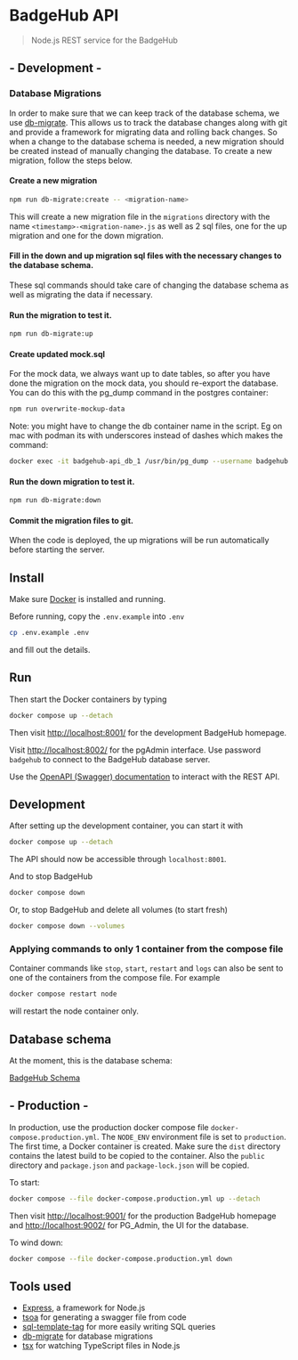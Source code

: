 # BadgeHub API

> Node.js REST service for the BadgeHub

## - Development -

### Database Migrations

In order to make sure that we can keep track of the database schema, we use [db-migrate](https://db-migrate.readthedocs.io/en/latest/).
This allows us to track the database changes along with git and provide a framework for migrating data and rolling back changes.
So when a change to the database schema is needed, a new migration should be created instead of manually changing the database.
To create a new migration, follow the steps below.

#### Create a new migration

```bash
npm run db-migrate:create -- <migration-name>
```

This will create a new migration file in the `migrations` directory with the name `<timestamp>-<migration-name>.js` as well as 2 sql files, one for the up migration and one for the down migration.

#### Fill in the down and up migration sql files with the necessary changes to the database schema.

These sql commands should take care of changing the database schema as well as migrating the data if necessary.

#### Run the migration to test it.

```bash
npm run db-migrate:up
```

#### Create updated mock.sql

For the mock data, we always want up to date tables, so after you have done the migration on the mock data, you should re-export the database.
You can do this with the pg_dump command in the postgres container:

```bash
npm run overwrite-mockup-data
```

Note: you might have to change the db container name in the script. Eg on mac with podman its with underscores instead of dashes which makes the command:

```bash
docker exec -it badgehub-api_db_1 /usr/bin/pg_dump --username badgehub --schema badgehub badgehub > mockup-data.sql
```

#### Run the down migration to test it.

```bash
npm run db-migrate:down
```

#### Commit the migration files to git.

When the code is deployed, the up migrations will be run automatically before starting the server.

## Install

Make sure [Docker](https://www.docker.com/get-started/) is installed and running.

Before running, copy the `.env.example` into `.env`

```bash
cp .env.example .env
```

and fill out the details.

## Run

Then start the Docker containers by typing

```bash
docker compose up --detach
```

Then visit [http://localhost:8001/](http://localhost:8001/) for the development BadgeHub homepage.

Visit [http://localhost:8002/](http://localhost:8002/) for the pgAdmin interface.
Use password `badgehub` to connect to the BadgeHub database server.

Use the [OpenAPI (Swagger) documentation](/openapi) to interact with the REST API.

## Development

After setting up the development container, you can start it with

```bash
docker compose up --detach
```

The API should now be accessible through `localhost:8001`.

And to stop BadgeHub

```bash
docker compose down
```

Or, to stop BadgeHub and delete all volumes (to start fresh)

```bash
docker compose down --volumes
```

### Applying commands to only 1 container from the compose file

Container commands like `stop`, `start`, `restart` and `logs` can also be sent to one of the containers from the compose file. For example

```bash
docker compose restart node
```

will restart the node container only.

## Database schema

At the moment, this is the database schema:

[BadgeHub Schema](https://drawsql.app/teams/badge-team/diagrams/simplified-database)

## - Production -

In production, use the production docker compose file `docker-compose.production.yml`.
The `NODE_ENV` environment file is set to `production`.
The first time, a Docker container is created. Make sure the `dist` directory
contains the latest build to be copied to the container.
Also the `public` directory and `package.json` and `package-lock.json` will
be copied.

To start:

```bash
docker compose --file docker-compose.production.yml up --detach
```

Then visit [http://localhost:9001/](http://localhost:9001/) for the production BadgeHub homepage
and [http://localhost:9002/](http://localhost:9002/) for PG_Admin, the UI for the database.

To wind down:

```bash
docker compose --file docker-compose.production.yml down
```

## Tools used

- [Express](https://expressjs.com/), a framework for Node.js
- [tsoa](https://tsoa-community.github.io/docs/) for generating a swagger file from code
- [sql-template-tag](https://github.com/blakeembrey/sql-template-tag) for more easily writing SQL queries
- [db-migrate](https://db-migrate.readthedocs.io/en/latest/) for database migrations
- [tsx](https://tsx.is/) for watching TypeScript files in Node.js
